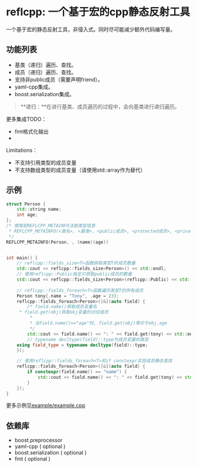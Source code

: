 # reflcpp: 一个基于宏的cpp静态反射工具

一个基于宏的静态反射工具，非侵入式。同时尽可能减少额外代码编写量。

## 功能列表

* 基类（递归）遍历、查找。
* 成员（递归）遍历、查找。
* 支持非public成员（需要声明friend）。
* yaml-cpp集成。
* boost.serialization集成。

> **递归：**在进行基类、成员遍历的过程中，会向基类进行递归遍历。

更多集成TODO：

* fmt格式化输出
* 

Limitations：

* 不支持引用类型的成员变量
* 不支持数组类型的成员变量（请使用std::array作为替代）

## 示例

```cpp
struct Person {
    std::string name;
    int age;
};
/* 使用宏REFLCPP_METAINFO注册类型信息
 * REFLCPP_METAINFO(<类名>, <基类>, <public成员>, <protected成员>, <private成员>)
 */
REFLCPP_METAINFO(Person, , (name)(age))


int main() {
    // reflcpp::fields_size<T>函数获取类型T的成员数量
    std::cout << reflcpp::fields_size<Person>() << std::endl;
    // 使用reflcpp::Public指定只获取public成员的数量
    std::cout << reflcpp::fields_size<Person>(reflcpp::Public) << std::endl;
  
    // reflcpp::fields_foreach<T>函数遍历类型T的所有成员
    Person tony{.name = "Tony", .age = 23};
    reflcpp::fields_foreach<Person>([&](auto field) {
        /* field.name()获取成员变量名
	 * field.get(obj)获取obj变量的对应成员
         *
         * 当field.name()=="age"时, field.get(obj)等价于obj.age
         */ 
        std::cout << field.name() << ": " << field.get(tony) << std::endl;
        // typename decltype(field)::type为成员变量的类型
	using field_type = typename decltype(field)::type;
    });

    // 使用reflcpp::fields_foreach<T>和if constexpr实现成员静态查找
    reflcpp::fields_foreach<Person>([&](auto field) {
        if constexpr(field.name() == "name") {
            std::cout << field.name() << ": " << field.get(tony) << std::endl;
        }
    });
}
```

更多示例见[example/example.cpp](example/example.cpp)

## 依赖库

* boost.preprocessor
* yaml-cpp ( optional )
* boost.serialization ( optional )
* fmt ( optional )
